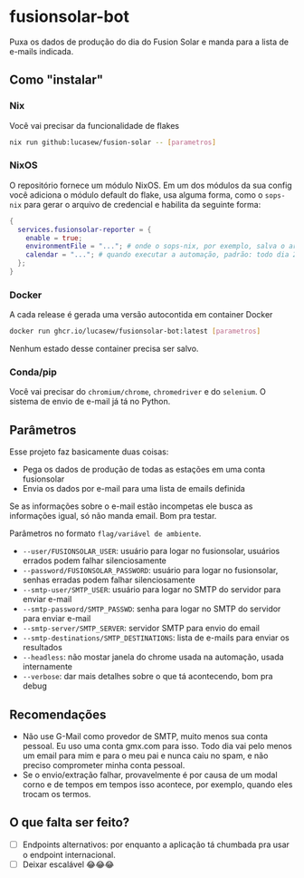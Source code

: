 # fusionsolar-bot

Puxa os dados de produção do dia do Fusion Solar e manda para a lista de e-mails indicada.

## Como "instalar"

### Nix
Você vai precisar da funcionalidade de flakes

```bash
nix run github:lucasew/fusion-solar -- [parametros]
```

### NixOS
O repositório fornece um módulo NixOS. Em um dos módulos da sua config você adiciona o
módulo default do flake, usa alguma forma, como o `sops-nix` para gerar o arquivo de credencial e
habilita da seguinte forma:

```nix
{
  services.fusionsolar-reporter = {
    enable = true;
    environmentFile = "..."; # onde o sops-nix, por exemplo, salva o arquivo com as variáveis de ambiente
    calendar = "..."; # quando executar a automação, padrão: todo dia 20h
  };
}
```

### Docker
A cada release é gerada uma versão autocontida em container Docker

```bash
docker run ghcr.io/lucasew/fusionsolar-bot:latest [parametros]
```

Nenhum estado desse container precisa ser salvo.

### Conda/pip
Você vai precisar do `chromium/chrome`, `chromedriver` e do `selenium`. O sistema de envio de e-mail já tá no Python.

## Parâmetros
Esse projeto faz basicamente duas coisas:
- Pega os dados de produção de todas as estações em uma conta fusionsolar
- Envia os dados por e-mail para uma lista de emails definida

Se as informações sobre o e-mail estão incompetas ele busca as informações igual, só não manda email. Bom pra testar.

Parâmetros no formato `flag/variável de ambiente`.

- `--user/FUSIONSOLAR_USER`: usuário para logar no fusionsolar, usuários errados podem falhar silenciosamente
- `--password/FUSIONSOLAR_PASSWORD`: usuário para logar no fusionsolar, senhas erradas podem falhar silenciosamente
- `--smtp-user/SMTP_USER`: usuário para logar no SMTP do servidor para enviar e-mail
- `--smtp-password/SMTP_PASSWD`: senha para logar no SMTP do servidor para enviar e-mail
- `--smtp-server/SMTP_SERVER`: servidor SMTP para envio do email
- `--smtp-destinations/SMTP_DESTINATIONS`: lista de e-mails para enviar os resultados
- `--headless`: não mostar janela do chrome usada na automação, usada internamente
- `--verbose`: dar mais detalhes sobre o que tá acontecendo, bom pra debug

## Recomendações
- Não use G-Mail como provedor de SMTP, muito menos sua conta pessoal. Eu uso uma conta
gmx.com para isso. Todo dia vai pelo menos um email para mim e para o meu pai e nunca
caiu no spam, e não preciso comprometer minha conta pessoal.
- Se o envio/extração falhar, provavelmente é por causa de um modal corno e de tempos em tempos
isso acontece, por exemplo, quando eles trocam os termos.

## O que falta ser feito?
- [ ] Endpoints alternativos: por enquanto a aplicação tá chumbada pra usar o endpoint internacional.
- [ ] Deixar escalável 😂😂😂

